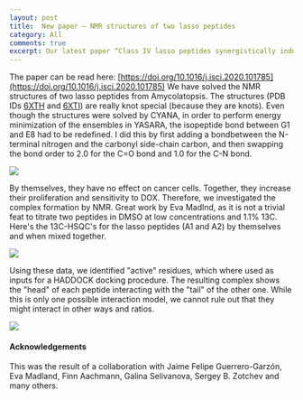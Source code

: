 ```yaml
---
layout: post
title:  New paper – NMR structures of two lasso peptides
category: All 
comments: true
excerpt: Our latest paper “Class IV lasso peptides synergistically induce proliferation of cancer cells and sensitize them to doxorubicin” was published on ISCIENCE. 
---
```


The paper can be read here: [https://doi.org/10.1016/j.isci.2020.101785](https://doi.org/10.1016/j.isci.2020.101785)
We have solved the NMR structures of two lasso peptides from Amycolatopsis. The structures (PDB IDs [6XTH](https://doi.org/10.2210/pdb6XTH/pdb) and [6XTI](https://doi.org/10.2210/pdb6XTI/pdb)) are really knot special (because they are knots). Even though the structures were solved by CYANA, in order to perform energy minimization of the ensembles in YASARA, the isopeptide bond between G1 and E8 had to be redefined. I did this by first adding a bondbetween the N-terminal nitrogen and the carbonyl side-chain carbon, and then swapping the bond order to 2.0 for the C=O bond and 1.0 for the C-N bond. 

![]({{site.baseurl}}/assets/img/lassos.png)

By themselves, they have no effect on cancer cells. Together, they increase their proliferation and sensitivity to DOX. Therefore, we investigated the complex formation by NMR. Great work by Eva Madlnd, as it is not a trivial feat to titrate two peptides in DMSO at low concentrations and 1.1% 13C. Here's the 13C-HSQC's for the lasso peptides (A1 and A2) by themselves and when mixed together.

![]({{site.baseurl}}/assets/img/n15-hsqc-felip.png)

Using these data, we identified "active" residues, which where used as inputs for a  HADDOCK docking procedure. The resulting complex shows the "head" of each peptide interacting with the "tail" of the other one. While this is only one possible interaction model, we cannot rule out that they might interact in other ways and ratios.

![]({{site.baseurl}}/assets/img/complex-felip.png)


#### Acknowledgements
This was the result of a collaboration with Jaime Felipe Guerrero-Garzón, Eva Madland, Finn Aachmann, Galina Selivanova, Sergey B. Zotchev and many others.

